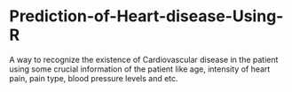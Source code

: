 # Prediction-of-Heart-disease-Using-R
A way to recognize the existence of Cardiovascular disease in the patient using some crucial information of the patient like age, intensity of heart pain, pain type, blood pressure levels and etc.
